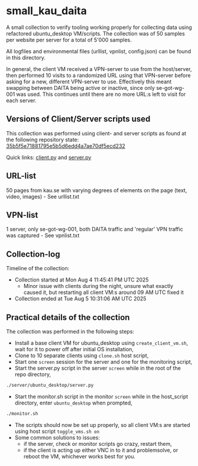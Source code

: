 # small_kau_daita

A small collection to verify tooling working properly for collecting data using refactored ubuntu_desktop VM/scripts.
The collection was of 50 samples per website per server for a total of 5'000 samples.

All logfiles and environmental files (urllist, vpnlist, config.json) can be found in this directory.

In general, the client VM received a VPN-server to use from the host/server, then performed 10 visits to a randomized URL using that VPN-server before asking for a new, different VPN-server to use. Effectively this meant swapping between DAITA being active or inactive, since only se-got-wg-001 was used.
This continues until there are no more URL:s left to visit for each server.

## Versions of Client/Server scripts used

This collection was performed using client- and server scripts as found at the following repository state:
[35b5f5e71881795e5b5d6edd4a7ae70df5ecd232](https://github.com/maybenot-io/vm-orchestrate-datasets/tree/35b5f5e71881795e5b5d6edd4a7ae70df5ecd232)

Quick links: [client.py](https://github.com/maybenot-io/vm-orchestrate-datasets/blob/35b5f5e71881795e5b5d6edd4a7ae70df5ecd232/client/ubuntu_desktop/client.py) and [server.py](https://github.com/maybenot-io/vm-orchestrate-datasets/blob/35b5f5e71881795e5b5d6edd4a7ae70df5ecd232/server/ubuntu_desktop/server.py)

## URL-list

50 pages from kau.se with varying degrees of elements on the page (text, video, images) - See urllist.txt

## VPN-list

1 server, only se-got-wg-001, both DAITA traffic and 'regular' VPN traffic was captured - See vpnlist.txt

## Collection-log

Timeline of the collection:

- Collection started at Mon Aug 4 11:45:41 PM UTC 2025
    - Minor issue with clients during the night, unsure what exactly caused it, but restarting all client VM:s around 09 AM UTC fixed it 
- Collection ended at Tue Aug 5 10:31:06 AM UTC 2025

## Practical details of the collection

The collection was performed in the following steps:

- Install a base client VM for ubuntu_desktop using `create_client_vm.sh`, wait for it to power off after initial OS installation,
- Clone to 10 separate clients using `clone.sh` host script,
- Start one `screen` session for the server and one for the monitoring script,
- Start the server.py script in the server `screen` while in the root of the repo directory,

```bash
./server/ubuntu_desktop/server.py
```

- Start the monitor.sh script in the monitor `screen` while in the host_script directory, enter `ubuntu_desktop` when prompted,

```bash
./monitor.sh
```

- The scripts should now be set up properly, so all client VM:s are started using host script `toggle_vms.sh on`
- Some common solutions to issues:
    - if the server, check or monitor scripts go crazy, restart them,
    - if the client is acting up either VNC in to it and problemsolve, or reboot the VM, whichever works best for you.
